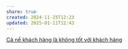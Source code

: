 ```yaml
---
share: true
created: 2024-11-25T12:23
updated: 2025-01-11T12:43
---
```

[Cả nể khách hàng là không tốt với khách hàng](./C%E1%BA%A3%20n%E1%BB%83%20kh%C3%A1ch%20h%C3%A0ng%20l%C3%A0%20kh%C3%B4ng%20t%E1%BB%91t%20v%E1%BB%9Bi%20kh%C3%A1ch%20h%C3%A0ng.md)